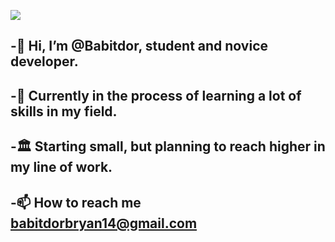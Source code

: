 <!-- ![](https://github-readme-stats.vercel.app/api?username=Babitdor&count_private=true&show_icons=true&theme=radical) -->
![](https://github-readme-stats.vercel.app/api/top-langs/?username=Babitdor&show_icons=true&theme=radical)

## -👋 Hi, I’m @Babitdor, student and novice developer.
## -📜 Currently in the process of learning a lot of skills in my field. 
     
## -🏛️ Starting small, but planning to reach higher in my line of work.
     

## -📫 How to reach me babitdorbryan14@gmail.com


<!---
Babitdor/Babitdor is a ✨ special ✨ repository because its `README.md` (this file) appears on your GitHub profile.
You can click the Preview link to take a look at your changes.
--->
